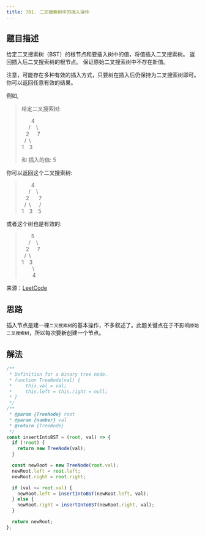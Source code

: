 ```yaml
---
title: 701. 二叉搜索树中的插入操作
---
```


## 题目描述

给定二叉搜索树（BST）的根节点和要插入树中的值，将值插入二叉搜索树。 返回插入后二叉搜索树的根节点。 保证原始二叉搜索树中不存在新值。

注意，可能存在多种有效的插入方式，只要树在插入后仍保持为二叉搜索树即可。 你可以返回任意有效的结果。

例如,

> 给定二叉搜索树:
>
> &ensp;&ensp;&ensp; 4  
> &ensp;&ensp; / &ensp; \  
> &ensp; 2&ensp;&ensp;&ensp;7  
> &ensp;/&ensp;\  
> 1&ensp;&ensp;3
>
> 和 插入的值: 5

你可以返回这个二叉搜索树:

> &ensp;&ensp;&ensp; 4  
> &ensp;&ensp; / &ensp; \  
> &ensp; 2&ensp;&ensp;&ensp; 7  
> &ensp;/&ensp;\ &ensp;&ensp; /  
> 1&ensp;&ensp;3 &ensp; 5

或者这个树也是有效的:

> &ensp;&ensp;&ensp; 5  
> &ensp;&ensp; / &ensp; \  
> &ensp; 2&ensp;&ensp;&ensp;7  
> &ensp;/&ensp;\  
> 1&ensp;&ensp;3  
> &ensp;&ensp;&ensp;&ensp;\  
> &ensp;&ensp;&ensp;&ensp;4

来源：[LeetCode](https://leetcode-cn.com/problems/insert-into-a-binary-search-tree)

## 思路

插入节点是建一棵`二叉搜索树`的基本操作，不多叙述了。此题关键点在于不影响`原始二叉搜索树`，所以每次要新创建一个节点。

## 解法

```js
/**
 * Definition for a binary tree node.
 * function TreeNode(val) {
 *     this.val = val;
 *     this.left = this.right = null;
 * }
 */
/**
 * @param {TreeNode} root
 * @param {number} val
 * @return {TreeNode}
 */
const insertIntoBST = (root, val) => {
  if (!root) {
    return new TreeNode(val);
  }

  const newRoot = new TreeNode(root.val);
  newRoot.left = root.left;
  newRoot.right = root.right;

  if (val <= root.val) {
    newRoot.left = insertIntoBST(newRoot.left, val);
  } else {
    newRoot.right = insertIntoBST(newRoot.right, val);
  }

  return newRoot;
};
```
